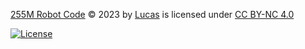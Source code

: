 [255M Robot Code](https://github.com/luke7-404/255M) © 2023 by [Lucas](https://github.com/luke7-404) is licensed under [CC BY-NC 4.0](http://creativecommons.org/licenses/by-nc/4.0/?ref=chooser-v1) 

[![License](https://img.shields.io/badge/License-CC%20BY--NC%204.0-lightgrey.svg)](https://creativecommons.org/licenses/by-nc/4.0/)
